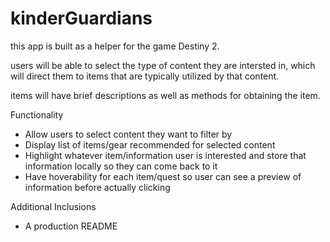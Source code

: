 # kinderGuardians

this app is built as a helper for the game Destiny 2.

users will be able to select the type of content they are intersted in, which will direct them to items that are typically utilized by that content.

items will have brief descriptions as well as methods for obtaining the item.

Functionality

- Allow users to select content they want to filter by
- Display list of items/gear recommended for selected content
- Highlight whatever item/information user is interested and store that information locally so they can come back to it
- Have hoverability for each item/quest so user can see a preview of information before actually clicking

Additional Inclusions

- A production README
